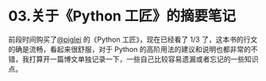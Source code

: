 # 03.关于《Python 工匠》的摘要笔记

前段时间购买了[@piglei](https://twitter.com/Piglei) 的《Python 工匠》，现在已经看了 1/3 了，这本书的行文的确是流畅，看起来很舒服，对于 Python 的高阶用法的建议和说明也都非常的不错，我打算开一篇博文单独记录一下，一些自己比较容易遗漏或者忘记的一些知识点。


